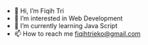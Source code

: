 - 👋 Hi, I’m Fiqih Tri
- 👀 I’m interested in Web Development
- 🌱 I’m currently learning Java Script
- 📫 How to reach me fiqihtrieko@gmail.com

<!---
fiqihtri/fiqihtri is a ✨ special ✨ repository because its `README.md` (this file) appears on your GitHub profile.
You can click the Preview link to take a look at your changes.
--->
